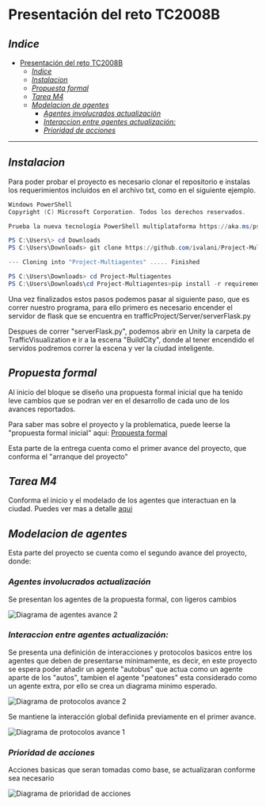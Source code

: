 # Presentación del reto TC2008B 
## _Indice_ 
- [Presentación del reto TC2008B](#presentación-del-reto-tc2008b)
  - [_Indice_](#indice)
  - [_Instalacion_](#instalacion)
  - [_Propuesta formal_](#propuesta-formal)
  - [_Tarea M4_](#tarea-m4)
  - [_Modelacion de agentes_](#modelacion-de-agentes)
    - [_Agentes involucrados actualización_](#agentes-involucrados-actualización)
    - [_Interaccion entre agentes actualización:_](#interaccion-entre-agentes-actualización)
    - [_Prioridad de acciones_](#prioridad-de-acciones)

--- 
## _Instalacion_
Para poder probar el proyecto es necesario clonar el repositorio e instalas los requerimientos incluidos en el archivo txt, como en el siguiente ejemplo. 

```powershell
Windows PowerShell
Copyright (C) Microsoft Corporation. Todos los derechos reservados.

Prueba la nueva tecnología PowerShell multiplataforma https://aka.ms/pscore6

PS C:\Users\> cd Downloads
PS C:\Users\Downloads> git clone https://github.com/ivalani/Project-Multiagentes.git

--- Cloning into "Project-Multiagentes" ..... Finished

PS C:\Users\Downloads> cd Project-Multiagentes
PS C:\Users\Downloads\cd Project-Multiagentes>pip install -r requirements.txt
```

Una vez finalizados estos pasos podemos pasar al siguiente paso, que es correr nuestro programa, para ello primero es necesario encender el servidor de flask que se encuentra en trafficProject/Server/serverFlask.py 

Despues de correr "serverFlask.py", podemos abrir en Unity la carpeta de TrafficVisualization e ir a la escena "BuildCity", donde al tener encendido el servidos podremos correr la escena y ver la ciudad inteligente. 


## _Propuesta formal_ 

Al inicio del bloque se diseño una propuesta formal inicial que ha tenido leve cambios que se podran ver en el desarrollo de cada uno de los avances reportados. 

Para saber mas sobre el proyecto y la problematica, puede leerse la "propuesta formal inicial" aqui: [Propuesta formal](https://github.com/ivalani/Project-Multiagentes/blob/main/Arranque_de_proyecto/propuesta.md)

Esta parte de la entrega cuenta como el primer avance del proyecto, que conforma el "arranque del proyecto" 

## _Tarea M4_ 
Conforma el inicio y el modelado de los agentes que interactuan en la ciudad. 
Puedes ver mas a detalle [aqui](https://github.com/ivalani/Project-Multiagentes/blob/main/trafficProject/Documents/M4.md)

## _Modelacion de agentes_ 
Esta parte del proyecto se cuenta como el segundo avance del proyecto, donde: 

### _Agentes involucrados actualización_
Se presentan los agentes de la propuesta formal, con ligeros cambios

![Diagrama de agentes avance 2](Documents/agentes.drawio.png)

### _Interaccion entre agentes actualización:_

Se presenta una definición de interacciones y protocolos basicos entre los agentes que deben de presentarse minimamente, es decir, en este proyecto se espera poder añadir un agente "autobus" que actua como un agente aparte de los "autos", tambien el agente "peatones" esta considerado como un agente extra, por ello se crea un diagrama minimo esperado. 

![Diagrama de protocolos avance 2](Documents/basic-protocols.drawio.png)

Se mantiene la interacción global definida previamente en el primer avance. 

![Diagrama de protocolos avance 1](/Arranque_de_proyecto/Diagramas/protocolos.png)

### _Prioridad de acciones_ 

Acciones basicas que seran tomadas como base, se actualizaran conforme sea necesario

![Diagrama de prioridad de acciones](Documents/priorityDiagram.drawio.png)
